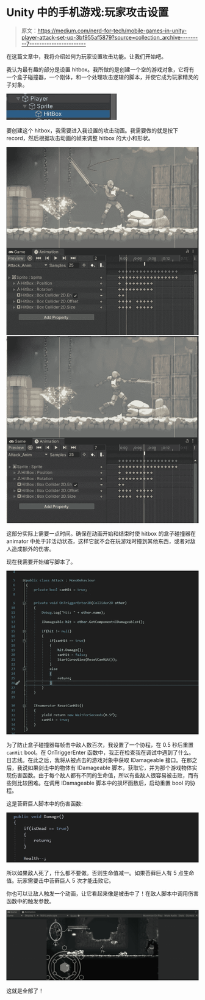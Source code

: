 # Unity 中的手机游戏:玩家攻击设置

> 原文：<https://medium.com/nerd-for-tech/mobile-games-in-unity-player-attack-set-up-3bf955af5879?source=collection_archive---------7----------------------->

在这篇文章中，我将介绍如何为玩家设置攻击功能。让我们开始吧。

我认为最有趣的部分是设置 hitbox。我所做的是创建一个空的游戏对象，它将有一个盒子碰撞器，一个刚体，和一个处理攻击逻辑的脚本，并使它成为玩家精灵的子对象。

![](img/1032f42f66d3c9b7a7c0e1f6cf03e733.png)

要创建这个 hitbox，我需要进入我设置的攻击动画。我需要做的就是按下 record，然后根据攻击动画的帧来调整 hitbox 的大小和形状。

![](img/aef1788acf3c6866e0151d614c920e7d.png)![](img/c7d4a57d52e4ba71e036a99bc8b252ac.png)

这部分实际上需要一点时间。确保在动画开始和结束时使 hitbox 的盒子碰撞器在 animator 中处于非活动状态，这样它就不会在玩游戏时撞到其他东西，或者对敌人造成额外的伤害。

现在我需要开始编写脚本了。

![](img/27fc24b37e40208a22272985c52e1835.png)

为了防止盒子碰撞器每帧击中敌人数百次，我设置了一个协程，在 0.5 秒后重置`canHit` bool。在 OnTriggerEnter 函数中，我正在检查我在调试中遇到了什么。日志线。在此之后，我将从被点击的游戏对象中获取 IDamageable 接口。在那之后，我说如果剑击中的物体有 IDamageable 脚本，获取它，并为那个游戏物体实现伤害函数。由于每个敌人都有不同的生命值，所以有些敌人很容易被击败，而有些则比较困难。在调用 IDamageable 脚本中的损坏函数后，启动重置 bool 的协程。

这是苔藓巨人脚本中的伤害函数:

![](img/93986fbfbad7c7781081654b1845fb69.png)

所以如果敌人死了，什么都不要做。否则生命值减一。如果苔藓巨人有 5 点生命值。玩家需要击中苔藓巨人 5 次才能击败它。

你也可以让敌人触发一个动画，让它看起来像是被击中了！在敌人脚本中调用伤害函数中的触发参数。

![](img/62c2a1bfcc3e1a9f0569a931bda2cc32.png)

这就是全部了！